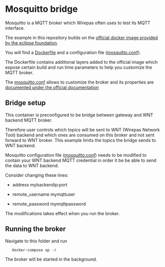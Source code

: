 # Mosquitto bridge


Mosquitto is a MQTT broker which Wirepas often uses to test its MQTT interface.


The example in this repository builds on the
[official docker image provided by the eclipse foundation][dockerhub].

You will find a [Dockerfile][dockerfile]  and a configuration file
([mosquitto.conf][mosquitto_conf]).

The Dockerfile contains additional layers added to the official
image which expose certain build and run time parameters to help
you customize the MQTT broker.

The [mosquitto.conf][mosquitto_conf] allows to customize the broker and
its properties are [documented under the official documentation][mosquitto_help]

## Bridge setup

This container is preconfigured to be bridge between gateway and WNT
backend MQTT broker.

Therefore user controls which topics will be sent to WNT
(Wirepas Network Tool) backend and which ones are consumed on this
broker and not sent forward to WNT broker. This example limits the
topics the bridge sends to WNT backend.

Mosquitto configuration file ([mosquitto.conf][mosquitto_conf]) needs to be modified to
contain your WNT backend MQTT credential in order it be be able to
send the data to WNT backend.

Consider changing these lines:

-   address mybackendip:port

-   remote_username mymqttuser

-   remote_password mymqttpassword

The modifications takes effect when you run the broker.

## Running the broker

Navigate to this folder and run

```bash
   docker-compose up -d
```

The broker will be started in the background.

[dockerhub]: https://hub.docker.com/_/eclipse-mosquitto
[dockerfile]: https://github.com/wirepas/tutorials/blob/master/mosquitto/Dockerfile
[mosquitto_conf]: https://github.com/wirepas/tutorials/blob/master/mosquitto/mosquitto.conf
[mosquitto_help]: https://mosquitto.org/man/mosquitto-conf-5.html
